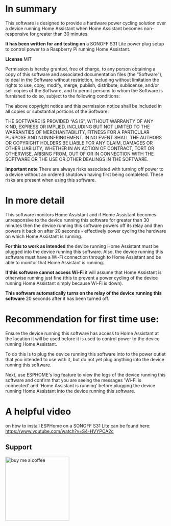 # In summary
This software is designed to provide a hardware power cycling solution over a device running Home Assistant when Home Assistant becomes non-responsive for greater than 30 minutes.

**It has been written for and testing on**
a SONOFF S31 Lite power plug setup to control power to a Raspberry Pi running Home Assistant.

**License**
MIT

Permission is hereby granted, free of charge, to any person obtaining a copy of this software and associated documentation files (the “Software”), to deal in the Software without restriction, including without limitation the rights to use, copy, modify, merge, publish, distribute, sublicense, and/or sell copies of the Software, and to permit persons to whom the Software is furnished to do so, subject to the following conditions:

The above copyright notice and this permission notice shall be included in all copies or substantial portions of the Software.

 THE SOFTWARE IS PROVIDED “AS IS”, WITHOUT WARRANTY OF ANY KIND, EXPRESS OR IMPLIED, INCLUDING BUT NOT LIMITED TO THE WARRANTIES OF MERCHANTABILITY, FITNESS FOR A PARTICULAR PURPOSE AND NONINFRINGEMENT. IN NO EVENT SHALL THE AUTHORS OR COPYRIGHT HOLDERS BE LIABLE FOR ANY CLAIM, DAMAGES OR OTHER LIABILITY, WHETHER IN AN ACTION OF CONTRACT, TORT OR OTHERWISE, ARISING FROM, OUT OF OR IN CONNECTION WITH THE SOFTWARE OR THE USE OR OTHER DEALINGS IN THE SOFTWARE.

**Important note** 
There are always risks associated with turning off power to a device without an ordered shutdown having first being completed. These risks are present when using this software.  

# In more detail 
This software monitors Home Assistant and if Home Assistant becomes unresponsive to the device running this software for greater than 30 minutes then the device running this software powers off its relay and then powers it back on after 20 seconds - effectively power cycling the hardware on which Home Assistant is running.

**For this to work as intended** 
the device running Home Assistant must be plugged into the device running this software.  Also, the device running this software must have a Wi-Fi connection through to Home Assistant and be able to monitor that Home Assistant is running.

**If this software cannot access Wi-Fi** it will assume that Home Assistant is otherwise running just fine (this to prevent a power cycling of the device running Home Assistant simply because Wi-Fi is down).

**This software automatically turns on the relay of the device running this software** 
20 seconds after it has been turned off.

# Recommendation for first time use:

Ensure the device running this software has access to Home Assistant at the location it will be used before it is used to control power to the device running Home Assistant.

To do this is to plug the device running this software into to the power outlet that you intended to use with it, but do not yet plug anything into the device running this software.

Next, use ESPHOME's log feature to view the logs of the device running this software and confirm that you are seeing the messages 'Wi-Fi is connected' and 'Home Assistant is running' before plugging the device running Home Assistant into the device running this software.

# A helpful video 
on how to install ESPHome on a SONOFF S31 Lite can be found here:
https://www.youtube.com/watch?v=S4-HVYPCA2c

## Support

[<img alt="buy me  a coffee" width="200px" src="https://cdn.buymeacoffee.com/buttons/v2/default-blue.png" />](https://www.buymeacoffee.com/roblatour)
